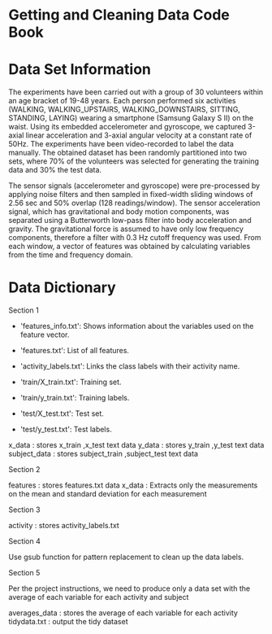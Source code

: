 # Getting and Cleaning Data Code Book

# Data Set Information

The experiments have been carried out with a group of 30 volunteers within an age bracket of 19-48 years. 
Each person performed six activities (WALKING, WALKING_UPSTAIRS, WALKING_DOWNSTAIRS, SITTING, STANDING, LAYING) 
wearing a smartphone (Samsung Galaxy S II) on the waist. Using its embedded accelerometer and gyroscope, we captured
3-axial linear acceleration and 3-axial angular velocity at a constant rate of 50Hz. The experiments have been 
video-recorded to label the data manually. The obtained dataset has been randomly partitioned into two sets, where 
70% of the volunteers was selected for generating the training data and 30% the test data.

The sensor signals (accelerometer and gyroscope) were pre-processed by applying noise filters and then sampled in 
fixed-width sliding windows of 2.56 sec and 50% overlap (128 readings/window). The sensor acceleration signal, which
has gravitational and body motion components, was separated using a Butterworth low-pass filter into body acceleration
and gravity. The gravitational force is assumed to have only low frequency components, therefore a filter with 0.3 Hz 
cutoff frequency was used. From each window, a vector of features was obtained by calculating variables from the time and 
frequency domain.

# Data Dictionary

Section 1

- 'features_info.txt': Shows information about the variables used on the feature vector.

- 'features.txt': List of all features.

- 'activity_labels.txt': Links the class labels with their activity name.

- 'train/X_train.txt': Training set.

- 'train/y_train.txt': Training labels.

- 'test/X_test.txt': Test set.

- 'test/y_test.txt': Test labels.


x_data : stores x_train ,x_test text data
y_data : stores y_train ,y_test text data
subject_data : stores subject_train ,subject_test text data

Section 2

features : stores features.txt data
x_data : Extracts only the measurements on the mean and standard deviation for each measurement

Section 3

activity : stores activity_labels.txt

Section 4

Use gsub function for pattern replacement to clean up the data labels.

Section 5

Per the project instructions, we need to produce only a data set with the average of each variable for each activity and subject

averages_data : stores the average of each variable for each activity
tidydata.txt : output the tidy dataset 
 